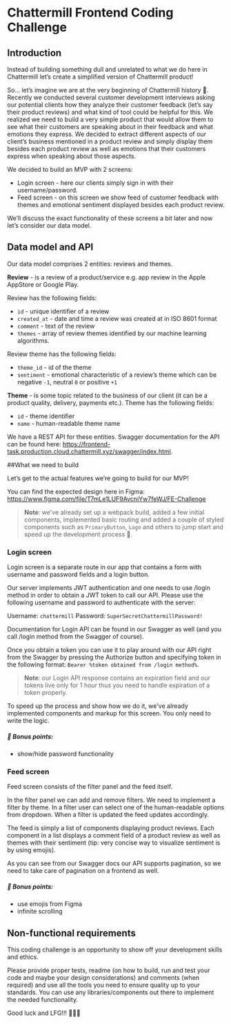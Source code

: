 # Chattermill Frontend Coding Challenge

## Introduction

Instead of building something dull and unrelated to what we do here in Chattermill let’s create a
simplified version of Chattermill product!

So... let’s imagine we are at the very beginning of Chattermill history 🦕. Recently we conducted
several customer development interviews asking our potential clients how they analyze their
customer feedback (let’s say their product reviews) and what kind of tool could be helpful for
this. We realized we need to build a very simple product that would allow them to see what their
customers are speaking about in their feedback and what emotions they express. We decided
to extract different aspects of our client’s business mentioned in a product review and simply
display them besides each product review as well as emotions that their customers express
when speaking about those aspects.

We decided to build an MVP with 2 screens:

- Login screen - here our clients simply sign in with their username/password.
- Feed screen - on this screen we show feed of customer feedback with themes and
emotional sentiment displayed besides each product review.

We’ll discuss the exact functionality of these screens a bit later and now let’s consider our data
model.

## Data model and API

Our data model comprises 2 entities: reviews and themes.

**Review** - is a review of a product/service e.g. app review in the Apple AppStore or Google Play.

Review has the following fields:
- `id` - unique identifier of a review
- `created_at` - date and time a review was created at in ISO 8601 format
- `comment` - text of the review
- `themes` - array of review themes identified by our machine learning algorithms.

Review theme has the following fields:
- `theme_id` - id of the theme
- `sentiment` - emotional characteristic of a review’s theme which can be negative
`-1`, neutral `0` or positive `+1`

**Theme** - is some topic related to the business of our client (it can be a product quality, delivery,
payments etc.). Theme has the following fields:
- `id` - theme identifier
- `name` - human-readable theme name

We have a REST API for these entities. Swagger documentation for the API can be found here:
https://frontend-task.production.cloud.chattermill.xyz/swagger/index.html.

##What we need to build

Let’s get to the actual features we’re going to build for our MVP!

You can find the expected design here in Figma:
https://www.figma.com/file/T7mLe1LUF9AvcniYw7feWJ/FE-Challenge

>**Note**: we've already set up a webpack build, added a few initial components, implemented basic routing and added a couple of styled components such as `PrimaryButton`, `Logo` and others to jump start and speed up the development process 🚀.

### Login screen
Login screen is a separate route in our app that contains a form with username and password
fields and a login button.

Our server implements JWT authentication and one needs to use /login method in order to
obtain a JWT token to call our API. Please use the following username and password to
authenticate with the server:

Username: `chattermill`
Password: `SuperSecretChattermillPassword!`

Documentation for Login API can be found in our Swagger as well (and you call /login method
from the Swagger of course).

Once you obtain a token you can use it to play around with our API right from the Swagger by
pressing the Authorize button and specifying token in the following format: `Bearer %token
obtained from /login method%`.

>**Note**: our Login API response contains an expiration field and our tokens live only for
1 hour thus you need to handle expiration of a token properly.

To speed up the process and show how we do it, we've already implemented components and markup for this screen. You only need to write the logic.

##### 💎 Bonus points:
- show/hide password functionality

### Feed screen
Feed screen consists of the filter panel and the feed itself.

In the filter panel we can add and remove filters. We need to implement a filter by theme.
In a filter user can select one of the human-readable options from dropdown.
When a filter is updated the feed updates accordingly.

The feed is simply a list of components displaying product reviews. Each component in a list
displays a comment field of a product review as well as themes with their sentiment (tip: very
concise way to visualize sentiment is by using emojis).

As you can see from our Swagger docs our API supports pagination, so we need to take care of
pagination on a frontend as well.

##### 💎 Bonus points:
- use emojis from Figma
- infinite scrolling

## Non-functional requirements

This coding challenge is an opportunity to show off your development skills and ethics.

Please provide proper tests, readme (on how to build, run and test your code and maybe your design
considerations) and comments (when required) and use all the tools you need to ensure quality
up to your standards.
You can use any libraries/components out there to implement the needed
functionality.

Good luck and LFG!!! 🚀🚀🚀
